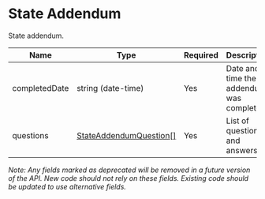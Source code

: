 # State Addendum

State addendum.

| Name | Type | Required | Description |
| - | - | - | - |
| completedDate | string (date-time) | Yes | Date and time the addendum was completed. |
| questions | [StateAddendumQuestion[]](addendum-question.md) | Yes | List of questions and answers. |

*Note: Any fields marked as deprecated will be removed in a future version of the API. New code should not rely on these fields. Existing code should be updated to use alternative fields.*

